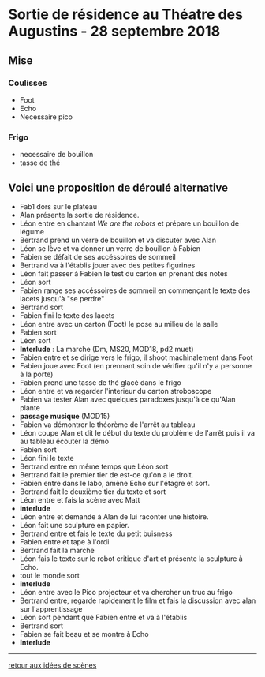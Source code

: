 Sortie de résidence au Théatre des Augustins - 28 septembre 2018
============================================================


Mise
-----

### Coulisses

- Foot
- Echo
- Necessaire pico

### Frigo

- necessaire de bouillon
- tasse de thé


Voici une proposition de déroulé alternative
--------------------------------------------

- Fab1 dors sur le plateau
- Alan présente la sortie de résidence.
- Léon entre en chantant *We are the robots* et prépare un bouillon de légume
- Bertrand prend un verre de bouillon et va discuter avec Alan
- Léon se lève et va donner un verre de bouillon à Fabien
- Fabien se défait de ses accéssoires de sommeil
- Bertrand va à l'établis jouer avec des petites figurines
- Léon fait passer à Fabien le test du carton en prenant des notes
- Léon sort 
- Fabien range ses accéssoires de sommeil en commençant le texte des lacets jusqu'à "se perdre"
- Bertrand sort
- Fabien fini le texte des lacets
- Léon entre avec un carton (Foot) le pose au milieu de la salle
- Fabien sort
- Léon sort
- **Interlude** : La marche (Dm, MS20, MOD18, pd2 muet)
- Fabien entre et se dirige vers le frigo, il shoot machinalement dans Foot
- Fabien joue avec Foot (en prennant soin de vérifier qu'il n'y a personne à la porte)
- Fabien prend une tasse de thé glacé dans le frigo
- Léon entre et va regarder l'interieur du carton stroboscope
- Fabien va tester Alan avec quelques paradoxes jusqu'à ce qu'Alan plante
- **passage musique**  (MOD15)
- Fabien va démontrer le théorème de l'arrêt au tableau
- Léon coupe Alan et dit le début du texte du problème de l'arrêt puis il va au tableau écouter la démo
- Fabien sort
- Léon fini le texte
- Bertrand entre en même temps que Léon sort
- Bertrand fait le premier tier de est-ce qu'on a le droit.
- Fabien entre dans le labo, amène Echo sur l'étagre et sort.
- Bertrand fait le deuxième tier du texte et sort
- Léon entre et fais la scène avec Matt
- **interlude**
- Léon entre et demande à Alan de lui raconter une histoire.
- Léon fait une sculpture en papier.
- Bertrand entre et fais le texte du petit buisness
- Fabien entre et tape à l'ordi
- Bertrand fait la marche
- Léon fais le texte sur le robot critique d'art et présente la sculpture à Echo.
- tout le monde sort
- **interlude**
- Léon entre avec le Pico projecteur et va chercher un truc au frigo
- Bertrand entre, regarde rapidement le film et fais la discussion avec alan sur l'apprentissage
- Léon sort pendant que Fabien entre et va à l'établis
- Bertrand sort
- Fabien se fait beau et se montre à Echo
- **Interlude**


---

[retour aux idées de scènes](.)
